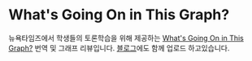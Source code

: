 # What's Going On in This Graph?

뉴욕타임즈에서 학생들의 토론학습을 위해 제공하는 [What's Going On in This Graph?](https://www.nytimes.com/column/whats-going-on-in-this-graph?action=click&contentCollection=The%20Learning%20Network&module=ExtendedByline&region=Header&pgtype=article) 번역 및 그래프 리뷰입니다. [블로그](cmygray.github.io)에도 함께 업로드 하고있습니다.